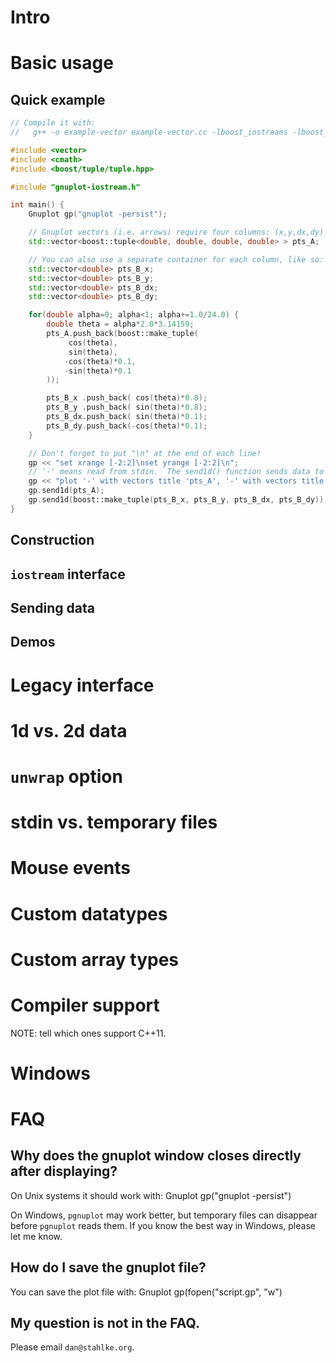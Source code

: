 # Intro

# Basic usage

## Quick example

```c++
// Compile it with:
//   g++ -o example-vector example-vector.cc -lboost_iostreams -lboost_system -lboost_filesystem

#include <vector>
#include <cmath>
#include <boost/tuple/tuple.hpp>

#include "gnuplot-iostream.h"

int main() {
	Gnuplot gp("gnuplot -persist");

	// Gnuplot vectors (i.e. arrows) require four columns: (x,y,dx,dy)
	std::vector<boost::tuple<double, double, double, double> > pts_A;

	// You can also use a separate container for each column, like so:
	std::vector<double> pts_B_x;
	std::vector<double> pts_B_y;
	std::vector<double> pts_B_dx;
	std::vector<double> pts_B_dy;

	for(double alpha=0; alpha<1; alpha+=1.0/24.0) {
		double theta = alpha*2.0*3.14159;
		pts_A.push_back(boost::make_tuple(
			 cos(theta),
			 sin(theta),
			-cos(theta)*0.1,
			-sin(theta)*0.1
		));

		pts_B_x .push_back( cos(theta)*0.8);
		pts_B_y .push_back( sin(theta)*0.8);
		pts_B_dx.push_back( sin(theta)*0.1);
		pts_B_dy.push_back(-cos(theta)*0.1);
	}

	// Don't forget to put "\n" at the end of each line!
	gp << "set xrange [-2:2]\nset yrange [-2:2]\n";
	// '-' means read from stdin.  The send1d() function sends data to gnuplot's stdin.
	gp << "plot '-' with vectors title 'pts_A', '-' with vectors title 'pts_B'\n";
	gp.send1d(pts_A);
	gp.send1d(boost::make_tuple(pts_B_x, pts_B_y, pts_B_dx, pts_B_dy));
}
```

## Construction

## `iostream` interface

## Sending data

## Demos

# Legacy interface

# 1d vs. 2d data

# `unwrap` option

# stdin vs. temporary files

# Mouse events

# Custom datatypes

# Custom array types

# Compiler support

NOTE: tell which ones support C++11.

# Windows

# FAQ

## Why does the gnuplot window closes directly after displaying?

On Unix systems it should work with:
    Gnuplot gp("gnuplot -persist")

On Windows, `pgnuplot` may work better, but temporary files can disappear before `pgnuplot`
reads them.  If you know the best way in Windows, please let me know.

## How do I save the gnuplot file?

You can save the plot file with:
   Gnuplot gp(fopen("script.gp", "w")

## My question is not in the FAQ.

Please email `dan@stahlke.org`.
